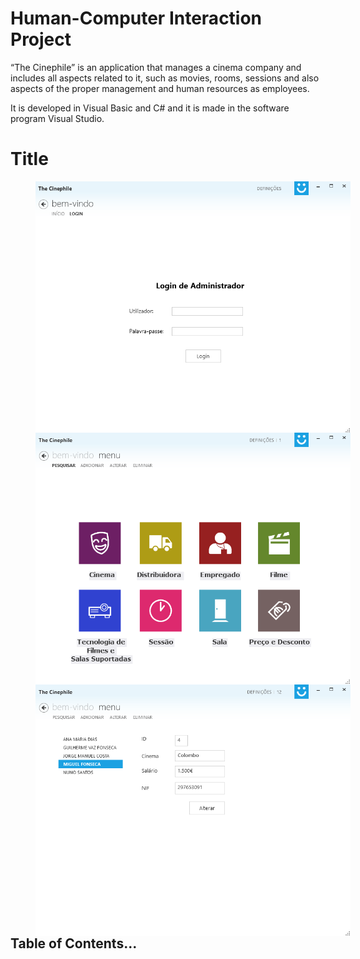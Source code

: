 # Human-Computer Interaction Project

“The Cinephile” is an application that manages a cinema company and includes all aspects related to it, such as movies, rooms, sessions and also aspects of the proper management and human resources as employees.

It is developed in Visual Basic and C# and it is made in the software program Visual Studio.

# Title

<img align="left" src="/TestIHCNav/Images/5.png" width="800" title="Angular" hspace="40"/>
<img align="left" src="/TestIHCNav/Images/6.png" width="800" title="Bootstrap" hspace="40"/>
<img align="left" src="/TestIHCNav/Images/2.png" width="800" title="Browsersync" hspace="40"/>
<br/><br/><br/><br/><br/>

## Table of Contents...
